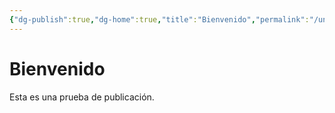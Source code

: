 ```yaml
---
{"dg-publish":true,"dg-home":true,"title":"Bienvenido","permalink":"/untitled/","tags":["gardenEntry"],"dgPassFrontmatter":true}
---
```



# Bienvenido

Esta es una prueba de publicación.


